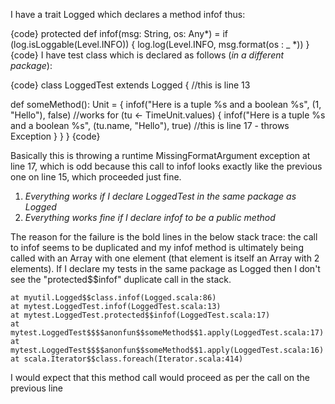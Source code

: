 I have a trait Logged which declares a method infof thus: 

{code}
  protected def infof(msg: String, os: Any*) = if (log.isLoggable(Level.INFO)) {
    log.log(Level.INFO, msg.format(os : _ *))
  }
{code}
I have test class which is declared as follows (*in a different package*): 

{code}
class LoggedTest extends Logged { //this is line 13

  def someMethod(): Unit = {
    infof("Here is a tuple %s and a boolean %s", (1, "Hello"), false) //works
    for (tu <- TimeUnit.values) {
        infof("Here is a tuple %s and a boolean %s", (tu.name, "Hello"), true) //this is line 17 - throws Exception
    }
  }
}
{code}

Basically this is throwing a runtime MissingFormatArgument exception at line 17, which is odd because this call to infof looks exactly like the previous one on line 15, which proceeded just fine. 

1. *Everything works if I declare LoggedTest in the same package as Logged*
2. *Everything works fine if I declare infof to be a public method*

The reason for the failure is the bold lines in the below stack trace: the call to infof seems to be duplicated and my infof method is ultimately being called with an Array with one element (that element is itself an Array with 2 elements). If I declare my tests in the same package as Logged then I don't see the "protected$$infof" duplicate call in the stack.

	at myutil.Logged$$class.infof(Logged.scala:86)
	at mytest.LoggedTest.infof(LoggedTest.scala:13)
	at mytest.LoggedTest.protected$$infof(LoggedTest.scala:17)
	at mytest.LoggedTest$$$$anonfun$$someMethod$$1.apply(LoggedTest.scala:17)
	at mytest.LoggedTest$$$$anonfun$$someMethod$$1.apply(LoggedTest.scala:16)
	at scala.Iterator$$class.foreach(Iterator.scala:414)

I would expect that this method call would proceed as per the call on the previous line
